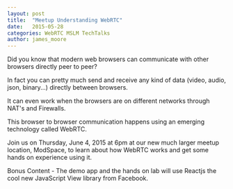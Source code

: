 ```yaml
---
layout: post
title:  "Meetup Understanding WebRTC"
date:   2015-05-28
categories: WebRTC MSLM TechTalks
author: james_moore
---
```


Did you know that modern web browsers can communicate with other browsers
directly peer to peer?

In fact you can pretty much send and receive any kind of data (video, audio,
json, binary...) directly between browsers.

It can even work when the browsers are on different networks through NAT's and
Firewalls.

This browser to browser communication happens using an emerging technology
called WebRTC.

Join us on Thursday, June 4, 2015 at 6pm at our new much larger meetup location,
ModSpace, to learn about how WebRTC works and get some hands on experience using
it.

Bonus Content - The demo app and the hands on lab will use Reactjs the cool new
JavaScript View library from Facebook.
